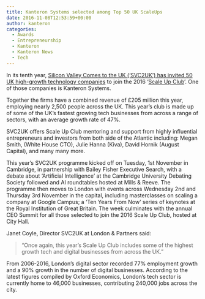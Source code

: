```yaml
---
title: Kanteron Systems selected among Top 50 UK ScaleUps
date: 2016-11-08T12:53:59+00:00
author: kanteron
categories:
  - Awards
  - Entrepreneurship
  - Kanteron
  - Kanteron News
  - Tech
---
```

In its tenth year, <a href="https://www.svc2uk.com/10th-svc2uk-announces-2016-scale-up-club/">Silicon Valley Comes to the UK (‘SVC2UK’) has invited 50 UK high-growth technology companies</a> to join the 2016 ‘<a href="https://www.svc2uk.com/2016-scale-up-club/">Scale Up Club</a>’. One of those companies is Kanteron Systems.

<!--more-->

Together the firms have a combined revenue of £205 million this year, employing nearly 2,500 people across the UK. This year’s club is made up of some of the UK’s fastest growing tech businesses from across a range of sectors, with an average growth rate of 47%.

SVC2UK offers Scale Up Club mentoring and support from highly influential entrepreneurs and investors from both side of the Atlantic including: Megan Smith, (White House CTO), Julie Hanna (Kiva), David Hornik (August Capital), and many many more.

This year’s SVC2UK programme kicked off on Tuesday, 1st November in Cambridge, in partnership with Bailey Fisher Executive Search, with a debate about ‘Artificial Intelligence’ at the Cambridge University Debating Society followed and AI roundtables hosted at Mills & Reeve. The programme then moves to London with events across Wednesday 2nd and Thursday 3rd November in the capital, including masterclasses on scaling a company at Google Campus; a ‘Ten Years From Now’ series of keynotes at the Royal Institution of Great Britain. The week culminates with the annual CEO Summit for all those selected to join the 2016 Scale Up Club, hosted at City Hall.

Janet Coyle, Director SVC2UK at London & Partners said:

> “Once again, this year’s Scale Up Club includes some of the highest growth tech and digital businesses from across the UK.”

From 2006-2016, London’s digital sector recorded 77% employment growth and a 90% growth in the number of digital businesses. According to the latest figures compiled by Oxford Economics, London’s tech sector is currently home to 46,000 businesses, contributing 240,000 jobs across the city.